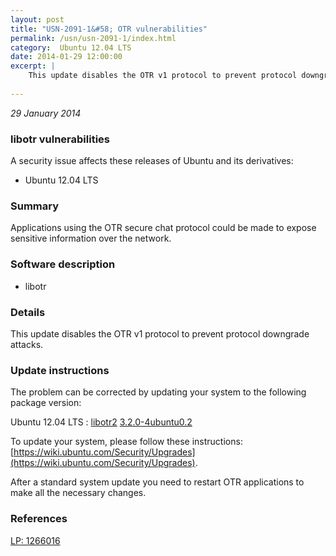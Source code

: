 ```yaml
---
layout: post
title: "USN-2091-1&#58; OTR vulnerabilities"
permalink: /usn/usn-2091-1/index.html
category:  Ubuntu 12.04 LTS
date: 2014-01-29 12:00:00
excerpt: |
    This update disables the OTR v1 protocol to prevent protocol downgrade attacks. 
    
--- 
```

 
 

*29 January 2014*

### libotr vulnerabilities

A security issue affects these releases of Ubuntu and its derivatives:

* Ubuntu 12.04 LTS

### Summary

Applications using the OTR secure chat protocol could be made to expose sensitive information over the network.

### Software description

* libotr 

### Details

This update disables the OTR v1 protocol to prevent protocol downgrade attacks. 

### Update instructions

The problem can be corrected by updating your system to the following package version:

Ubuntu 12.04 LTS
 : [libotr2](https://launchpad.net/ubuntu/+source/libotr) <span> [3.2.0-4ubuntu0.2](https://launchpad.net/ubuntu/+source/libotr/3.2.0-4ubuntu0.2) </span> 

To update your system, please follow these instructions: [https://wiki.ubuntu.com/Security/Upgrades](https://wiki.ubuntu.com/Security/Upgrades).

After a standard system update you need to restart OTR applications to make all the necessary changes. 

### References

 
 [LP: 1266016](https://launchpad.net/bugs/1266016)
 

